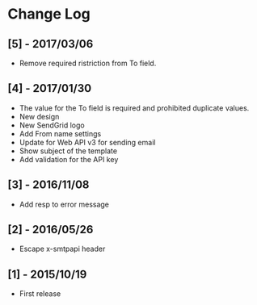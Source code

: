 # Change Log

## [5] - 2017/03/06
- Remove required ristriction from To field.

## [4] - 2017/01/30
- The value for the To field is required and prohibited duplicate values.
- New design
- New SendGrid logo
- Add From name settings
- Update for Web API v3 for sending email
- Show subject of the template
- Add validation for the API key

## [3] - 2016/11/08
- Add resp to error message

## [2] - 2016/05/26
- Escape x-smtpapi header

## [1] - 2015/10/19
- First release
